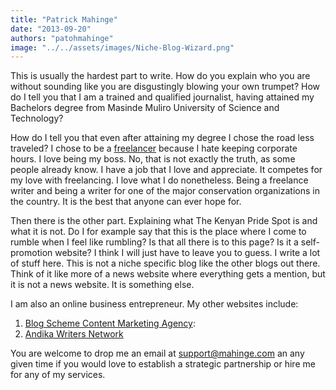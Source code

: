 ```yaml
---
title: "Patrick Mahinge"
date: "2013-09-20"
authors: "patohmahinge"
image: "../../assets/images/Niche-Blog-Wizard.png"
---
```


This is usually the hardest part to write. How do you explain who you are without sounding like you are disgustingly blowing your own trumpet? How do I tell you that I am a trained and qualified journalist, having attained my Bachelors degree from Masinde Muliro University of Science and Technology?

How do I tell you that even after attaining my degree I chose the road less traveled? I chose to be a [freelancer](https://mahinge.com/wp-content/uploads/2013/09/?rid=2R0Q0 "Kenyan freelance writer") because I hate keeping corporate hours. I love being my boss. No, that is not exactly the truth, as some people already know. I have a job that I love and appreciate. It competes for my love with freelancing. I love what I do nonetheless. Being a freelance writer and being a writer for one of the major conservation organizations in the country. It is the best that anyone can ever hope for.

Then there is the other part. Explaining what The Kenyan Pride Spot is and what it is not. Do I for example say that this is the place where I come to rumble when I feel like rumbling? Is that all there is to this page? Is it a self-promotion website? I think I will just have to leave you to guess. I write a lot of stuff here. This is not a niche specific blog like the other blogs out there. Think of it like more of a news website where everything gets a mention, but it is not a news website. It is something else.

I am also an online business entrepreneur. My other websites include:

1. [Blog Scheme Content Marketing Agency](https://mahinge.com "content marketing in kenya"):
2. [Andika Writers Network](http://www.andikawriters.com "bloggers in Kenya")

You are welcome to drop me an email at [support@mahinge.com](mailto:support@mahinge.com "freelance writers in kenya") an any given time if you would love to establish a strategic partnership or hire me for any of my services.
